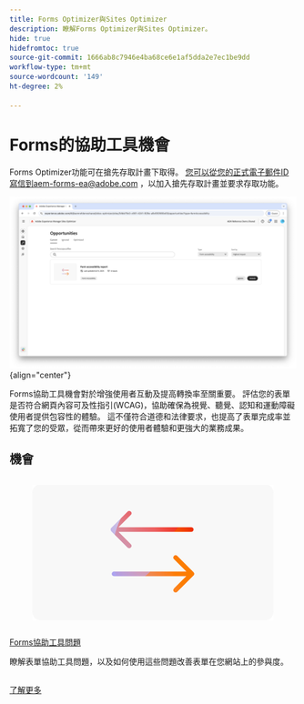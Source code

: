 ```yaml
---
title: Forms Optimizer與Sites Optimizer
description: 瞭解Forms Optimizer與Sites Optimizer。
hide: true
hidefromtoc: true
source-git-commit: 1666ab8c7946e4ba68ce6e1af5dda2e7ec1be9dd
workflow-type: tm+mt
source-wordcount: '149'
ht-degree: 2%

---
```



# Forms的協助工具機會

<span class="preview"> Forms Optimizer功能可在搶先存取計畫下取得。 您可以從您的正式電子郵件ID寫信到aem-forms-ea@adobe.com ，以加入搶先存取計畫並要求存取功能。</span>

![Forms可存取性機會](./assets/form-accesibility/hero.png){align="center"}


Forms協助工具機會對於增強使用者互動及提高轉換率至關重要。 評估您的表單是否符合網頁內容可及性指引(WCAG)，協助確保為視覺、聽覺、認知和運動障礙使用者提供包容性的體驗。 這不僅符合道德和法律要求，也提高了表單完成率並拓寬了您的受眾，從而帶來更好的使用者體驗和更強大的業務成果。

## 機會

<!-- CARDS
 
* ../documentation/opportunities/low-views.md
  {title=Low views}
  {image=../assets/common/card-bag.png}
* ../documentation/opportunities/low-conversions.md
  {title=Low conversions}
  {image=../assets/common/card-bag.png}

--->
<!-- START CARDS HTML - DO NOT MODIFY BY HAND -->
<div class="columns">
    <div class="column is-half-tablet is-half-desktop is-one-third-widescreen" aria-label="Forms Accessibility issues">
        <div class="card" style="height: 100%; display: flex; flex-direction: column; height: 100%;">
            <div class="card-image">
                <figure class="image x-is-16by9">
                    <a href="../documentation/opportunities/forms-accessibility-issues.md" title="Forms協助工具問題" target="_blank" rel="referrer">
                        <img class="is-bordered-r-small" src="../assets/common/card-arrows.png" alt="Forms協助工具問題"
                             style="width: 100%; aspect-ratio: 16 / 9; object-fit: cover; overflow: hidden; display: block; margin: auto;">
                    </a>
                </figure>
            </div>
            <div class="card-content is-padded-small" style="display: flex; flex-direction: column; flex-grow: 1; justify-content: space-between;">
                <div class="top-card-content">
                    <p class="headline is-size-6 has-text-weight-bold">
                        <a href="../documentation/opportunities/forms-accessibility-issues.md" target="_blank" rel="referrer" title="Forms協助工具問題">Forms協助工具問題</a>
                    </p>
                    <p class="is-size-6">瞭解表單協助工具問題，以及如何使用這些問題改善表單在您網站上的參與度。</p>
                </div>
                <a href="../documentation/opportunities/forms-accessibility-issues.md" target="_blank" rel="referrer" class="spectrum-Button spectrum-Button--outline spectrum-Button--primary spectrum-Button--sizeM" style="align-self: flex-start; margin-top: 1rem;">
                    <span class="spectrum-Button-label has-no-wrap has-text-weight-bold">了解更多</span>
                </a>
            </div>
        </div>
    </div>
</div>
<!-- END CARDS HTML - DO NOT MODIFY BY HAND -->
